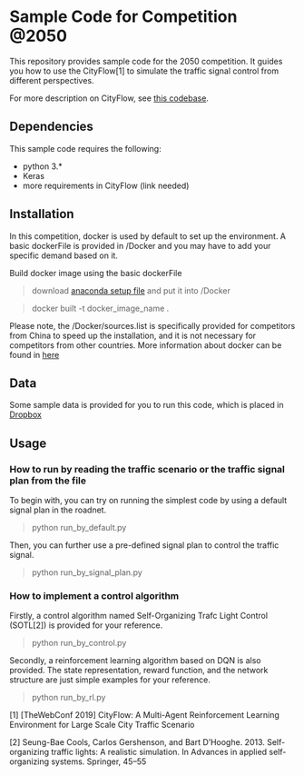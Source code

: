 # Sample Code for Competition @2050
This repository provides sample code for the 2050 competition. It guides you how to use the CityFlow[1]
to simulate the traffic signal control from different perspectives. 

For more description on CityFlow, see [this codebase](https://github.com/zxsRambo/competition).


## Dependencies
This sample code requires the following:
- python 3.*
- Keras
- more requirements in CityFlow (link needed)

## Installation
In this competition, docker is used by default to set up the environment. A basic dockerFile is provided
in /Docker and you may have to add your specific demand based on it. 

Build docker image using the basic dockerFile
> download [anaconda setup file](https://repo.continuum.io/archive/Anaconda3-5.2.0-Linux-x86_64.sh) and put it into /Docker

> docker built -t docker_image_name .

Please note, the /Docker/sources.list is specifically provided for competitors from China to speed up the installation, and it is not necessary for competitors from other countries. 
More information about docker can be found in [here](https://docs.docker.com/get-started/)

## Data
Some sample data is provided for you to run this code, which is placed in [Dropbox](https://www.dropbox.com/sh/faqz5aslun1ht9d/AAC5f0B7KuGtuejon8Y8Dgrpa?dl=0)

## Usage
### How to run by reading the traffic scenario or the traffic signal plan from the file
To begin with, you can try on running the simplest code by using a default signal plan in the roadnet.
> python run_by_default.py

Then, you can further use a pre-defined signal plan to control the traffic signal.
> python run_by_signal_plan.py

### How to implement a control algorithm
Firstly, a control algorithm named Self-Organizing Trafc Light Control (SOTL[2]) is provided for your reference.

> python run_by_control.py

Secondly, a reinforcement learning algorithm based on DQN is also provided. The state representation, reward function,
and the network structure are just simple examples for your reference. 

> python run_by_rl.py

[1] [TheWebConf 2019] CityFlow: A Multi-Agent Reinforcement Learning Environment for Large Scale City Traffic Scenario

[2] Seung-Bae Cools, Carlos Gershenson, and Bart D’Hooghe. 2013. Self-organizing traffic lights: A realistic simulation. In Advances in applied self-organizing systems. Springer, 45–55
